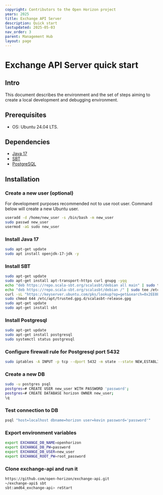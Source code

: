 ```yaml
---
copyright: Contributors to the Open Horizon project
years: 2025
title: Exchange API Server
description: Quick start
lastupdated: 2025-05-03
nav_order: 3
parent: Management Hub
layout: page
---
```


# Exchange API Server quick start

## Intro

This document describes the environment and the set of steps aiming to create a
local development and debugging environment.

## Prerequisites

* OS: Ubuntu 24.04 LTS.

## Dependencies

* [Java 17](https://www.java.com/en/)
* [SBT](https://www.scala-sbt.org/)
* [PostgreSQL](https://www.postgresql.org/)

## Installation

### Create a new user (optional)

For development purposes recommended not to use root user. Command below will create
a new Ubuntu user.

```bash
useradd -d /home/new_user -s /bin/bash -m new_user
sudo passwd new_user
usermod -aG sudo new_user
```

### Install Java 17

```bash
sudo apt-get update
sudo apt install openjdk-17-jdk -y
```

### Install SBT

```bash
sudo apt-get update
sudo apt-get install apt-transport-https curl gnupg -yqq
echo "deb https://repo.scala-sbt.org/scalasbt/debian all main" | sudo tee /etc/apt/sources.list.d/sbt.list
echo "deb https://repo.scala-sbt.org/scalasbt/debian /" | sudo tee /etc/apt/sources.list.d/sbt_old.list
curl -sL "https://keyserver.ubuntu.com/pks/lookup?op=get&search=0x2EE0EA64E40A89B84B2DF73499E82A75642AC823" | sudo -H gpg --no-default-keyring --keyring gnupg-ring:/etc/apt/trusted.gpg.d/scalasbt-release.gpg --import
sudo chmod 644 /etc/apt/trusted.gpg.d/scalasbt-release.gpg
sudo apt-get update
sudo apt-get install sbt
```

### Install Postgresql

```bash
sudo apt-get update
sudo apt-get install postgresql
sudo systemctl status postgresql
```

### Configure firewall rule for Postgresql port 5432

```bash
sudo iptables -A INPUT -p tcp --dport 5432 -m state --state NEW,ESTABLISHED -j ACCEPT
```

### Create a new DB

```bash
sudo -u postgres psql
postgres=# CREATE USER new_user WITH PASSWORD 'password';
postgres=# CREATE DATABASE horizon OWNER new_user;
\q
```

### Test connection to DB

```bash
psql "host=localhost dbname=horizon user=kevin password='password'"
```

### Export environment variables

```bash
export EXCHANGE_DB_NAME=openhorizon
export EXCHANGE_DB_PW=password
export EXCHANGE_DB_USER=new_user
export EXCHANGE_ROOT_PW=root_password
```

### Clone exchange-api and run it

```bash
https://github.com/open-horizon/exchange-api.git
~/exchange-api$ sbt
sbt:amd64_exchange-api> reStart
```
